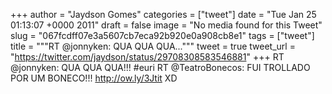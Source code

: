 
+++
author = "Jaydson Gomes"
categories = ["tweet"]
date = "Tue Jan 25 01:13:07 +0000 2011"
draft = false
image = "No media found for this Tweet"
slug = "067fcdff07e3a5607cb7eca92b920e0a908cb8e1"
tags = ["tweet"]
title = """RT @jonnyken: QUA QUA QUA..."""
tweet = true
tweet_url = "https://twitter.com/jaydson/status/29708308583546881"
+++
RT @jonnyken: QUA QUA QUA!!! #euri RT @TeatroBonecos: FUI TROLLADO POR UM BONECO!!! http://ow.ly/3Jtit  XD
